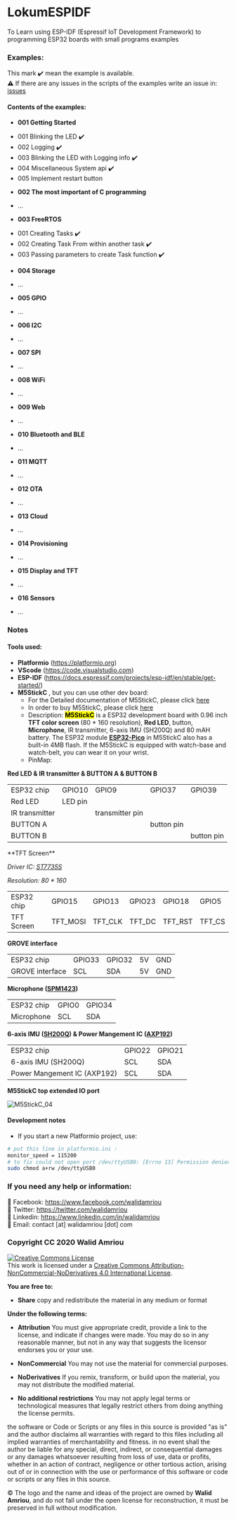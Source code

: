 # LokumESPIDF
To Learn using ESP-IDF (Espressif IoT Development Framework) to programming ESP32 boards with small programs examples

### Examples: 
This mark :heavy_check_mark: mean the example is available.  
:warning: If there are any issues in the scripts of the examples write an issue in: [issues](https://github.com/walidamriou/LokumESPIDF/issues "issues")   

#### Contents of the examples:
* __001 Getting Started__  
- 001 Blinking the LED :heavy_check_mark:	    
- 002 Logging :heavy_check_mark:  
- 003 Blinking the LED with Logging info :heavy_check_mark:  
- 004 Miscellaneous System api :heavy_check_mark: 
- 005 Implement restart button
* __002 The most important of C programming__
- ...
* __003 FreeRTOS__  
- 001 Creating Tasks :heavy_check_mark:
- 002 Creating Task From within another task :heavy_check_mark:
- 003 Passing parameters to create Task function :heavy_check_mark:
* __004 Storage__
- ...
* __005 GPIO__  
- ...
* __006 I2C__  
- ...
* __007 SPI__  
- ...
* __008 WiFi__
- ...
* __009 Web__
- ...
* __010 Bluetooth and BLE__
- ...
* __011 MQTT__
- ...
* __012 OTA__
- ...
* __013 Cloud__
- ...
* __014 Provisioning__
- ...
* __015 Display and TFT__
- ...
* __016 Sensors__
- ...

### Notes
#### Tools used:
- __Platformio__ (https://platformio.org)
- __VScode__ (https://code.visualstudio.com)
- __ESP-IDF__ (https://docs.espressif.com/projects/esp-idf/en/stable/get-started/) 
- __M5StickC__ , but you can use other dev board:    
   - For the Detailed documentation of M5StickC, please click [here](https://docs.m5stack.com/#/en/core/m5stickc)
   - In order to buy M5StickC, please click [here](https://www.aliexpress.com/item/New-Arrival-2019-M5StickC-1-of-Limited-Trial-Edition-ESP32-PICO-Mini-IoT-Development-Board-Finger/32985247364.html)
   - Description: <mark>**M5StickC**</mark> is a ESP32 development board with 0.96 inch **TFT color screen** (80 * 160 resolution), **Red LED**, button, **Microphone**, IR transmitter, 6-axis IMU (SH200Q) and 80 mAH battery. The ESP32 module **[ESP32-Pico](https://github.com/m5stack/M5-Schematic/blob/master/Core/esp32-pico-d4_datasheet_en.pdf)** in M5StickC also has a built-in 4MB flash. If the M5StickC is equipped with watch-base and watch-belt, you can wear it on your wrist.
   - PinMap:  
   
**Red LED & IR transmitter & BUTTON A & BUTTON B**
<table>
 <tr><td>ESP32 chip</td><td>GPIO10</td><td>GPIO9</td><td>GPIO37</td><td>GPIO39</td></tr>
 <tr><td>Red LED</td><td>LED pin</td><td> </td><td> </td><td> </td></tr>
 <tr><td>IR transmitter</td><td> </td><td>transmitter pin</td><td> </td><td> </td></tr>
<tr><td>BUTTON A</td><td> </td><td> </td><td>button pin</td><td> </td></tr>
<tr><td>BUTTON B</td><td> </td><td> </td><td> </td><td>button pin</td></tr>
</table>
**TFT Screen**

*Driver IC: [ST7735S](https://github.com/m5stack/M5-Schematic/blob/master/Core/ST7735S_v1.1.pdf)*

*Resolution: 80 * 160*

<table>
 <tr><td>ESP32 chip</td><td>GPIO15</td><td>GPIO13</td><td>GPIO23</td><td>GPIO18</td><td>GPIO5</td></tr>
 <tr><td>TFT Screen</td><td>TFT_MOSI</td><td>TFT_CLK</td><td>TFT_DC</td><td>TFT_RST</td><td>TFT_CS</td></tr>
</table>

**GROVE interface**

<table>
 <tr><td>ESP32 chip</td><td>GPIO33</td><td>GPIO32</td><td>5V</td><td>GND</td></tr>
 <tr><td>GROVE interface</td><td>SCL</td><td>SDA</td><td>5V</td><td>GND</td></tr>
</table>

**Microphone ([SPM1423](https://github.com/m5stack/M5-Schematic/blob/master/Core/SPM1423HM4H-B.pdf))**

<table>
 <tr><td>ESP32 chip</td><td>GPIO0</td><td>GPIO34</td></tr>
 <tr><td>Microphone</td><td>SCL</td><td>SDA</td></tr>
</table>

**6-axis IMU ([SH200Q](https://github.com/m5stack/M5-Schematic/blob/master/Core/SH200Q.pdf)) & Power Mangement IC ([AXP192](https://github.com/m5stack/M5-Schematic/blob/master/Core/AXP192%20Datasheet%20v1.13_cn.pdf))**

<table>
 <tr><td>ESP32 chip</td><td>GPIO22</td><td>GPIO21</td>
 <tr><td>6-axis IMU (SH200Q)</td><td>SCL</td><td>SDA</td>
 <tr><td>Power Mangement IC (AXP192)</td><td>SCL</td><td>SDA</td>
</table>

**M5StickC top extended IO port**

<img src="https://m5stack.oss-cn-shenzhen.aliyuncs.com/image/m5-docs_content/core/m5stickc_04.png" alt="M5StickC_04">

#### Development notes
- If you start a new Platformio project, use:
```bash
# put this line in platformio.ini :
monitor_speed = 115200 
# to fix could not open port /dev/ttyUSB0: [Errno 13] Permission denied: '/dev/ttyUSB0', open terminal and write:
sudo chmod a+rw /dev/ttyUSB0
```

### If you need any help or information:
:large_blue_circle:	 Facebook: https://www.facebook.com/walidamriou   
:large_blue_circle:  Twitter: https://twitter.com/walidamriou    
:large_blue_circle:  Linkedin: https://www.linkedin.com/in/walidamriou  
:red_circle: Email:  contact [at] walidamriou [dot] com    

### Copyright CC 2020 Walid Amriou

<a rel="license" href="http://creativecommons.org/licenses/by-nc-nd/4.0/"><img alt="Creative Commons License" style="border-width:0" src="https://i.creativecommons.org/l/by-nc-nd/4.0/88x31.png" /></a><br />This work is licensed under a <a rel="license" href="http://creativecommons.org/licenses/by-nc-nd/4.0/">Creative Commons Attribution-NonCommercial-NoDerivatives 4.0 International License</a>.

__You are free to:__
- __Share__ copy and redistribute the material in any medium or format

__Under the following terms:__
- __Attribution__ You must give appropriate credit, provide a link to the license, and indicate if changes were made. You may do so in any reasonable manner, but not in any way that suggests the licensor endorses you or your use.

- __NonCommercial__ You may not use the material for commercial purposes.

- __NoDerivatives__ If you remix, transform, or build upon the material, you may not distribute the modified material.

- __No additional restrictions__ You may not apply legal terms or technological measures that legally restrict others from doing anything the license permits.


the software or Code or Scripts or any files in this source is provided "as is" and the author disclaims all warranties with regard to this files including all implied warranties of merchantability and fitness. in no event shall the author be liable for any special, direct, indirect, or consequential damages or any damages whatsoever resulting from loss of use, data or profits, whether in an action of contract, negligence or other tortious action, arising out of or in connection with the use or performance of this software or code or scripts or any files in this source.

© The logo and the name and ideas of the project are owned by __Walid Amriou__, and do not fall under the open license for reconstruction, it must be preserved in full without modification. 
